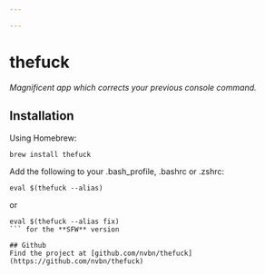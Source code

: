 ```yaml
---

---
```


# thefuck

_Magnificent app which corrects your previous console command._


## Installation
Using Homebrew: 

```shell
brew install thefuck
```


Add the following to your .bash_profile, .bashrc or .zshrc:

```
eval $(thefuck --alias)
```

or

```
eval $(thefuck --alias fix)
``` for the **SFW** version

## Github
Find the project at [github.com/nvbn/thefuck](https://github.com/nvbn/thefuck)
